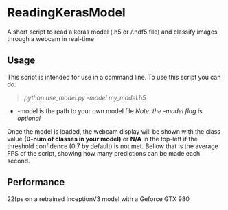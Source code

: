 # ReadingKerasModel
A short script to read a keras model (.h5 or /.hdf5 file) and classify images through a webcam in real-time

## Usage
This script is intended for use in a command line. To use this script you can do:
> *python use_model.py -model my_model.h5*

- -model is the path to your own model file
*Note: the -model flag is optional*

Once the model is loaded, the webcam display will be shown with the class value **(0-num of classes in your model)** or **N/A** in the top-left if the threshold confidence (0.7 by default) is not met. Bellow that is the average FPS of the script, showing how many predictions can be made each second.

## Performance
22fps on a retrained InceptionV3 model with a Geforce GTX 980
